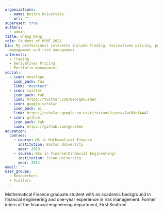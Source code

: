 ```yaml
---
organizations:
  - name: Boston University
    url: ""
superuser: true
authors:
  - admin
title: Chang Deng
role: Student of MSMF 2021
bio: My professional interests include trading, derivatives pricing, portfolio
  management and risk management.
interests:
  - Trading
  - Derivatives Pricing
  - Portfolio management
social:
  - icon: envelope
    icon_pack: fas
    link: "#contact"
  - icon: twitter
    icon_pack: fab
    link: https://twitter.com/GeorgeCushen
  - icon: google-scholar
    icon_pack: ai
    link: https://scholar.google.co.uk/citations?user=sIwtMXoAAAAJ
  - icon: github
    icon_pack: fab
    link: https://github.com/gcushen
education:
  courses:
    - course: MS in Mathematical Finance
      institution: Boston University
      year: 2019
    - course: BEc in Finance(Financial Engineering)
      institution: Jinan University
      year: 2014
email: ""
user_groups:
  - Researchers
  - Visitors
---
```

<!--StartFragment-->

Mathematical Finance graduate student with an academic background in financial engineering and one-year experience in risk management. Former intern of the financial engineering department, First Seafront

<!--EndFragment-->